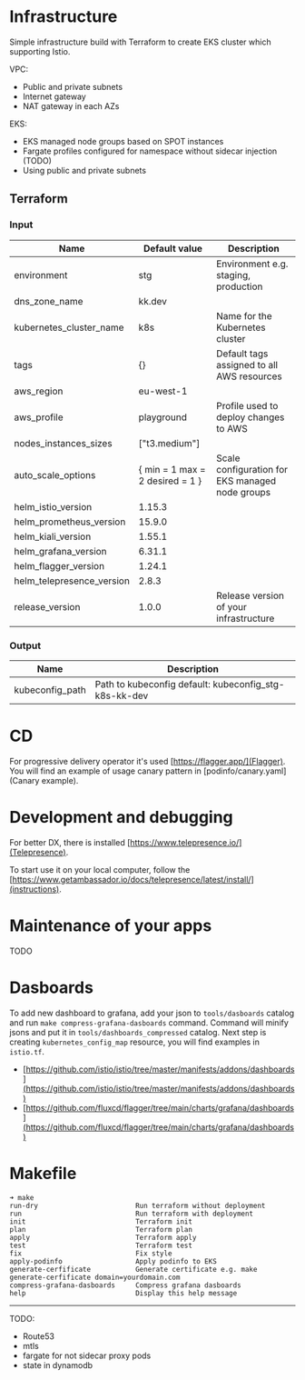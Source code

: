 # Infrastructure

Simple infrastructure build with Terraform to create EKS cluster which supporting Istio.

VPC:
- Public and private subnets
- Internet gateway
- NAT gateway in each AZs

EKS:
- EKS managed node groups based on SPOT instances
- Fargate profiles configured for namespace without sidecar injection (TODO)
- Using public and private subnets

## Terraform

### Input
| Name                      | Default value                   | Description                                     |
|---------------------------|---------------------------------|-------------------------------------------------|
| environment               | stg                             | Environment e.g. staging, production            |
| dns_zone_name             | kk.dev                          |                                                 |
| kubernetes_cluster_name   | k8s                             | Name for the Kubernetes cluster                 |
| tags                      | {}                              | Default tags assigned to all AWS resources      |
| aws_region                | eu-west-1                       |                                                 |
| aws_profile               | playground                      | Profile used to deploy changes to AWS           |
| nodes_instances_sizes     | ["t3.medium"]                   |                                                 |
| auto_scale_options        | { min = 1 max = 2 desired = 1 } | Scale configuration for EKS managed node groups |
| helm_istio_version        | 1.15.3                          |                                                 |
| helm_prometheus_version   | 15.9.0                          |                                                 |
| helm_kiali_version        | 1.55.1                          |                                                 |
| helm_grafana_version      | 6.31.1                          |                                                 |
| helm_flagger_version      | 1.24.1                          |                                                 |
| helm_telepresence_version | 2.8.3                           |                                                 |
| release_version           | 1.0.0                           | Release version of your infrastructure          |

### Output
| Name            | Description                                           |
|-----------------|-------------------------------------------------------|
| kubeconfig_path | Path to kubeconfig default: kubeconfig_stg-k8s-kk-dev |

# CD
For progressive delivery operator it's used [https://flagger.app/](Flagger). You will find an example of usage canary pattern in [podinfo/canary.yaml](Canary example).

# Development and debugging
For better DX, there is installed [https://www.telepresence.io/](Telepresence).

To start use it on your local computer, follow the [https://www.getambassador.io/docs/telepresence/latest/install/](instructions).

# Maintenance of your apps
TODO

# Dasboards
To add new dashboard to grafana, add your json to `tools/dasboards` catalog and run `make compress-grafana-dasboards` command. Command will minify jsons and put it in `tools/dashboards_compressed` catalog. Next step is creating `kubernetes_config_map` resource, you will find examples in `istio.tf`.

* [https://github.com/istio/istio/tree/master/manifests/addons/dashboards](https://github.com/istio/istio/tree/master/manifests/addons/dashboards)
* [https://github.com/fluxcd/flagger/tree/main/charts/grafana/dashboards](https://github.com/fluxcd/flagger/tree/main/charts/grafana/dashboards)

# Makefile
```
➜ make
run-dry                        Run terraform without deployment
run                            Run terraform with deployment
init                           Terraform init
plan                           Terraform plan
apply                          Terraform apply
test                           Terraform test
fix                            Fix style
apply-podinfo                  Apply podinfo to EKS
generate-cerfificate           Generate certificate e.g. make generate-cerfificate domain=yourdomain.com
compress-grafana-dasboards     Compress grafana dasboards
help                           Display this help message
```

------
TODO:
- Route53
- mtls
- fargate for not sidecar proxy pods
- state in dynamodb 



